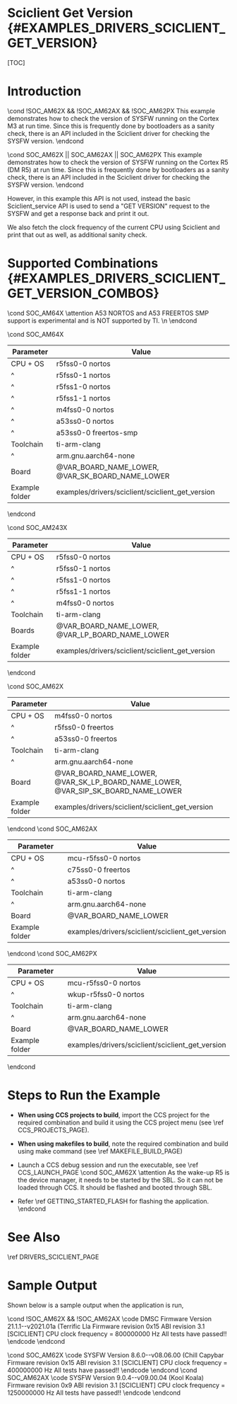 # Sciclient Get Version {#EXAMPLES_DRIVERS_SCICLIENT_GET_VERSION}

[TOC]

# Introduction

\cond !SOC_AM62X && !SOC_AM62AX && !SOC_AM62PX
This example demonstrates how to check the version of SYSFW running on the Cortex M3 at run time. Since this is frequently done by bootloaders as a sanity check, there is an API included in the Sciclient driver for checking the SYSFW version.
\endcond

\cond SOC_AM62X || SOC_AM62AX || SOC_AM62PX
This example demonstrates how to check the version of SYSFW running on the Cortex R5 (DM R5) at run time. Since this is frequently done by bootloaders as a sanity check, there is an API included in the Sciclient driver for checking the SYSFW version.
\endcond

However, in this example this API is not used, instead the basic Sciclient_service API is used to send a "GET VERSION" request to the SYSFW and get a response back and print it out.

We also fetch the clock frequency of the current CPU using Sciclient and print that out as well, as additional sanity check.

# Supported Combinations {#EXAMPLES_DRIVERS_SCICLIENT_GET_VERSION_COMBOS}

\cond SOC_AM64X
\attention A53 NORTOS and A53 FREERTOS SMP support is experimental and is NOT supported by TI. \n
\endcond

\cond SOC_AM64X

 Parameter      | Value
 ---------------|-----------
 CPU + OS       | r5fss0-0 nortos
 ^              | r5fss0-1 nortos
 ^              | r5fss1-0 nortos
 ^              | r5fss1-1 nortos
 ^              | m4fss0-0 nortos
 ^              | a53ss0-0 nortos
 ^              | a53ss0-0 freertos-smp
 Toolchain      | ti-arm-clang
 ^              | arm.gnu.aarch64-none
 Board          | @VAR_BOARD_NAME_LOWER, @VAR_SK_BOARD_NAME_LOWER
 Example folder | examples/drivers/sciclient/sciclient_get_version

\endcond

\cond SOC_AM243X

 Parameter      | Value
 ---------------|-----------
 CPU + OS       | r5fss0-0 nortos
 ^              | r5fss0-1 nortos
 ^              | r5fss1-0 nortos
 ^              | r5fss1-1 nortos
 ^              | m4fss0-0 nortos
 Toolchain      | ti-arm-clang
 Boards         | @VAR_BOARD_NAME_LOWER, @VAR_LP_BOARD_NAME_LOWER
 Example folder | examples/drivers/sciclient/sciclient_get_version

\endcond

\cond SOC_AM62X

 Parameter      | Value
 ---------------|-----------
 CPU + OS       | m4fss0-0 nortos
 ^              | r5fss0-0 freertos
 ^              | a53ss0-0 freertos
 Toolchain      | ti-arm-clang
 ^              | arm.gnu.aarch64-none
 Board          | @VAR_BOARD_NAME_LOWER, @VAR_SK_LP_BOARD_NAME_LOWER, @VAR_SIP_SK_BOARD_NAME_LOWER
 Example folder | examples/drivers/sciclient/sciclient_get_version

\endcond
\cond SOC_AM62AX

 Parameter      | Value
 ---------------|-----------
 CPU + OS       | mcu-r5fss0-0 nortos
 ^              | c75ss0-0 freertos
 ^              | a53ss0-0 nortos
 Toolchain      | ti-arm-clang
 ^              | arm.gnu.aarch64-none
 Board          | @VAR_BOARD_NAME_LOWER
 Example folder | examples/drivers/sciclient/sciclient_get_version

\endcond
\cond SOC_AM62PX

 Parameter      | Value
 ---------------|-----------
 CPU + OS       | mcu-r5fss0-0 nortos
 ^              | wkup-r5fss0-0 nortos
 Toolchain      | ti-arm-clang
 ^              | arm.gnu.aarch64-none
 Board          | @VAR_BOARD_NAME_LOWER
 Example folder | examples/drivers/sciclient/sciclient_get_version

\endcond
# Steps to Run the Example

- **When using CCS projects to build**, import the CCS project for the required combination
  and build it using the CCS project menu (see \ref CCS_PROJECTS_PAGE).
- **When using makefiles to build**, note the required combination and build using
  make command (see \ref MAKEFILE_BUILD_PAGE)
- Launch a CCS debug session and run the executable, see \ref CCS_LAUNCH_PAGE
\cond SOC_AM62X
\attention As the wake-up R5 is the device manager, it needs to be started by the SBL. So it can not be loaded through CCS. It should be flashed and booted through SBL.

- Refer \ref GETTING_STARTED_FLASH for flashing the application.
\endcond

# See Also

\ref DRIVERS_SCICLIENT_PAGE

# Sample Output

Shown below is a sample output when the application is run,

\cond !SOC_AM62X && !SOC_AM62AX
\code
DMSC Firmware Version 21.1.1--v2021.01a (Terrific Lla
Firmware revision 0x15
ABI revision 3.1
[SCICLIENT] CPU clock frequency = 800000000 Hz
All tests have passed!!
\endcode
\endcond

\cond SOC_AM62X
\code
SYSFW Version 8.6.0--v08.06.00 (Chill Capybar
Firmware revision 0x15
ABI revision 3.1
[SCICLIENT] CPU clock frequency = 400000000 Hz
All tests have passed!!
\endcode
\endcond
\cond SOC_AM62AX
\code
SYSFW Version 9.0.4--v09.00.04 (Kool Koala)
Firmware revision 0x9
ABI revision 3.1
[SCICLIENT] CPU clock frequency = 1250000000 Hz
All tests have passed!!
\endcode
\endcond
